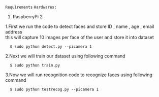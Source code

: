 
``Requirements``
`Hardwares:`
1. RaspberryPi 2


















1.First we run the code to detect faces and store ID , name , age , email address                                               
  this will capture 10 images per face of the user and store it into dataset
  ```
    $ sudo python detect.py --picamera 1   
  ```
   
2.Next we will train our dataset using following command   
```
  $ sudo python train.py              
  ```
                                                                                                                               
3.Now we will run recognition code to recognize faces using following command             
```
  $ sudo python testrecog.py --picamera 1                                                                                       
```
